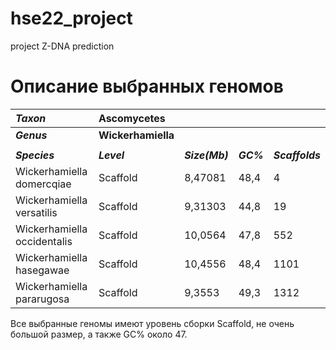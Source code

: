 # hse22_project
project Z-DNA prediction

# Описание выбранных геномов

|*Taxon*|Ascomycetes||||
|:---|:---|---|---|---|
|***Genus***|**Wickerhamiella**||||
||||||
|***Species***|***Level***|***Size(Mb)***|***GC%***|***Scaffolds***|
|Wickerhamiella domercqiae|Scaffold|8,47081|48,4|4|
|Wickerhamiella versatilis|Scaffold|9,31303|44,8|19|
|Wickerhamiella occidentalis|Scaffold|10,0564|47,8|552|
|Wickerhamiella hasegawae|Scaffold|10,4556|48,4|1101|
|Wickerhamiella pararugosa|Scaffold|9,3553|49,3|1312|  


Все выбранные геномы имеют уровень сборки Scaffold, не очень большой размер, а также GC% около 47.

